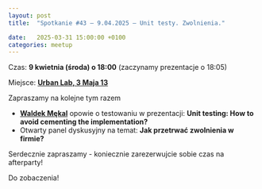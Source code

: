 ```yaml
---
layout: post
title:  "Spotkanie #43 – 9.04.2025 – Unit testy. Zwolnienia."

date:   2025-03-31 15:00:00 +0100
categories: meetup
---
```



Czas: **9 kwietnia (środa) o 18:00** (zaczynamy prezentacje o 18:05) 

Miejsce: **[Urban Lab, 3 Maja 13](https://goo.gl/maps/xfBVTXEWcyR3U9XcA)**


Zapraszamy na kolejne tym razem 

* **[Waldek Mękal](https://pl.linkedin.com/in/waldemar-m%C4%99kal-07730a6)** opowie o testowaniu w prezentacji: **Unit testing: How to avoid cementing the implementation?**
* Otwarty panel dyskusyjny na temat: **Jak przetrwać zwolnienia w firmie?**


Serdecznie zapraszamy - koniecznie zarezerwujcie sobie czas na afterparty!

Do zobaczenia!
